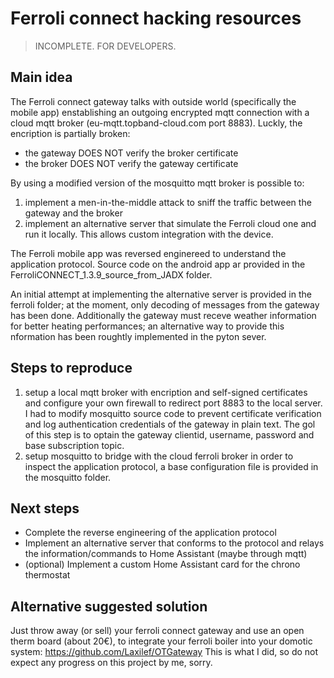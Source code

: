 # Ferroli connect hacking resources

> INCOMPLETE. FOR DEVELOPERS.

## Main idea

The Ferroli connect gateway talks with outside world (specifically the mobile app) enstablishing an outgoing encrypted mqtt connection with a cloud mqtt broker (eu-mqtt.topband-cloud.com port 8883).
Luckly, the encription is partially broken:
 - the gateway DOES NOT verify the broker certificate
 - the broker DOES NOT verify the gateway certificate

By using a modified version of the mosquitto mqtt broker is possible to:
1) implement a men-in-the-middle attack to sniff the traffic between the gateway and the broker
2) implement an alternative server that simulate the Ferroli cloud one and run it locally. This allows custom integration with the device.

The Ferroli mobile app was reversed enginereed to understand the application protocol.
Source code on the android app ar provided in the FerroliCONNECT_1.3.9_source_from_JADX folder.

An initial attempt at implementing the alternative server is provided in the ferroli folder; at the moment, only decoding of messages from the gateway has been done.
Additionally the gateway must receve weather information for better heating performances; an alternative way to provide this nformation has been roughtly implemented in the pyton sever.

## Steps to reproduce

1) setup a local mqtt broker with encription and self-signed certificates and configure your own firewall to redirect port 8883 to the local server. I had to modify mosquitto source code to prevent certificate verification and log authentication credentials of the gateway in plain text. The gol of this step is to optain the gateway clientid, username, password and base subscription topic.
2) setup mosquitto to bridge with the cloud ferroli broker in order to inspect the application protocol, a base configuration file is provided in the mosquitto folder.

## Next steps

- Complete the reverse engineering of the application protocol
- Implement an alternative server that conforms to the protocol and relays the information/commands to Home Assistant (maybe through mqtt)
- (optional) Implement a custom Home Assistant card for the chrono thermostat

## Alternative suggested solution

Just throw away (or sell) your ferroli connect gateway and use an open therm board (about 20€), to integrate your ferroli boiler into your domotic system: https://github.com/Laxilef/OTGateway
This is what I did, so do not expect any progress on this project by me, sorry.